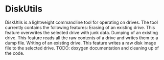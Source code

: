 # DiskUtils
DiskUtils is a lightweight commandline tool for operating on drives. The tool currently contains the following features:
     Erasing of an existing drive. This feature overwrites the selected drive with junk data.
     Dumping of an existing drive. This feature reads all the raw contents of a drive and writes them to a dump file.
     Writing of an existing drive. This feature writes a raw disk image file to the selected drive.
TODO: doxygen documentation and cleaning up of the code.
